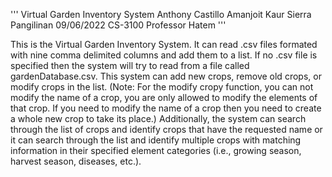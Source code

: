 '''
  Virtual Garden Inventory System
  Anthony Castillo
  Amanjoit Kaur
  Sierra Pangilinan
  09/06/2022
  CS-3100
  Professor Hatem
'''

This is the Virtual Garden Inventory System. It can read .csv files formated with nine comma delimited columns and add them to a list. If no .csv file is specified then the system will try to read from a file called gardenDatabase.csv. This system can add new crops, remove old crops, or modify crops in the list. (Note: For the modify cropy function, you can not modify the name of a crop, you are only allowed to modify the elements of that crop. If you need to modify the name of a crop then you need to create a whole new crop to take its place.) Additionally, the system can search through the list of crops and identify crops that have the requested name or it can search through the list and identify multiple crops with matching information in their specified element categories (i.e., growing season, harvest season, diseases, etc.).